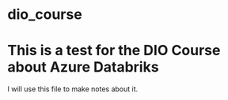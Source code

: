 # dio_course

# This is a test for the DIO Course about Azure Databriks

I will use this file to make notes about it.
